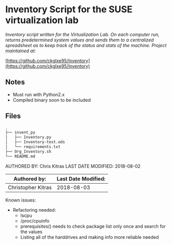Inventory Script for the SUSE virtualization lab
================================================

_Inventory script written for the Virtualization Lab. On each computer run, returns predetermined system values and sends them to a centralized spreadsheet as to keep track of the status and stats of the machine. Project maintained at:_

[https://github.com/ckglxe95/Inventory](https://github.com/ckglxe95/Inventory)

Notes
-------------
- Must run with Python2.x
- Compiled binary soon to be included

Files
-------------
```bash
.
├── invent_py
│   ├── Inventory.py
│   ├── Inventory-test.ods
│   └── requirements.txt
├── Org_Inventory.sh
└── README.md  
```

AUTHORED BY: Chris Kitras
LAST DATE MODIFIED: 2018-08-02

|   Authored by:   |   Last Date Modified:   |
|   ------------   |   -------------------   |
|   Christopher Kitras     |   2018-08-03  |

Known issues:
- Refactoring needed:
    - lscpu
    - /proc/cpuinfo
    - prerequisites() needs to check package list only once and search for the values
    - Listing all of the harddrives and making info more reliable needed
